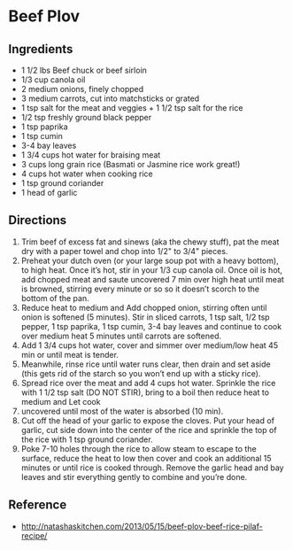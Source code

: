 # Beef Plov

## Ingredients

* 1 1/2 lbs Beef chuck or beef sirloin
* 1/3 cup canola oil
* 2 medium onions, finely chopped
* 3 medium carrots, cut into matchsticks or grated
* 1 tsp salt for the meat and veggies + 1 1/2 tsp salt for the rice
* 1/2 tsp freshly ground black pepper
* 1 tsp paprika
* 1 tsp cumin
* 3-4 bay leaves
* 1 3/4 cups hot water for braising meat
* 3 cups long grain rice (Basmati or Jasmine rice work great!)
* 4 cups hot water when cooking rice
* 1 tsp ground coriander
* 1 head of garlic

## Directions

1. Trim beef of excess fat and sinews (aka the chewy stuff), pat the meat dry with a paper towel and chop into 1/2" to 3/4" pieces.
2. Preheat your dutch oven (or your large soup pot with a heavy bottom), to high heat. Once it’s hot, stir in your 1/3 cup canola oil. Once oil is hot, add chopped meat and saute uncovered 7 min over high heat until meat is browned, stirring every minute or so so it doesn’t scorch to the bottom of the pan.
3. Reduce heat to medium and Add chopped onion, stirring often until onion is softened (5 minutes). Stir in sliced carrots, 1 tsp salt, 1/2 tsp pepper, 1 tsp paprika, 1 tsp cumin, 3-4 bay leaves and continue to cook over medium heat 5 minutes until carrots are softened.
4. Add 1 3/4 cups hot water, cover and simmer over medium/low heat 45 min or until meat is tender.
5. Meanwhile, rinse rice until water runs clear, then drain and set aside (this gets rid of the starch so you won’t end up with a sticky rice).
6. Spread rice over the meat and add 4 cups hot water. Sprinkle the rice with 1 1/2 tsp salt (DO NOT STIR), bring to a boil then reduce heat to medium and Let cook
7. uncovered until most of the water is absorbed (10 min).
8. Cut off the head of your garlic to expose the cloves. Put your head of garlic, cut side down into the center of the rice and sprinkle the top of the rice with 1 tsp ground coriander.
9. Poke 7-10 holes through the rice to allow steam to escape to the surface, reduce the heat to low then cover and cook an additional 15 minutes or until rice is cooked through. Remove the garlic head and bay leaves and stir everything gently to combine and you’re done.

## Reference

* <http://natashaskitchen.com/2013/05/15/beef-plov-beef-rice-pilaf-recipe/>
